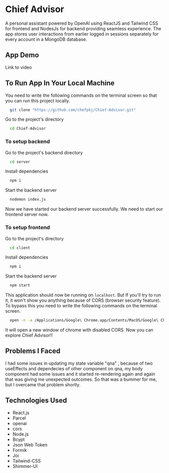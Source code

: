 # Chief Advisor                                  
A personal assistant powered by OpenAI using ReactJS and Tailwind CSS for frontend and NodesJs for backend providing seamless experience.
The app stores user interactions from earlier logged in sessions separately for every account in a MongoDB database.

## App Demo
Link to video

## To Run App In Your Local Machine
You need to write the following commands on the terminal screen so that you can run this project locally.

```bash
  git clone "https://github.com/chefpkj/Chief-Advisor.git"
```
Go to the project's directory
```bash
  cd Chief-Advisor 
```
### To setup backend
Go to the project's backend directory
```bash
  cd server
```
Install dependencies
```bash
  npm i
```
Start the backend server
```bash
  nodemon index.js
```
Now we have started our backend server successfully. We need to start our frontend server now.

### To setup frontend
Go to the project's directory
```bash
  cd client
```
Install dependencies
```bash
  npm i
```
Start the backend server
```bash
  npm start
```
This application should now be running on `localhost`. But If you'll try to run it, it won't show you anything because of CORS (browser security feature). To bypass this you need to write the following commands on the terminal screen.
```bash
  open -n -a /Applications/Google\ Chrome.app/Contents/MacOS/Google\ Chrome --args --user-data-dir="/tmp/chrome_dev_test" --disable-web-security
```
It will open a new window of chrome with disabled CORS. Now you can explore Chief Advisor!! 

## Problems I Faced
I had some issues in updating my state variable "qna" , because of two useEffects and dependecies of other component on qna, my body component had some issues and it started re-rendering again and again that was giving me unexpected outcomes. So that was a bummer for me, but I overcame that problem shortly.

## Technologies Used
- React.js
- Parcel
- openai
- cors
- Node.js
- Bcypt
- Json Web Token
- Formik
- Joi
- Tailwind-CSS
- Shimmer-UI
